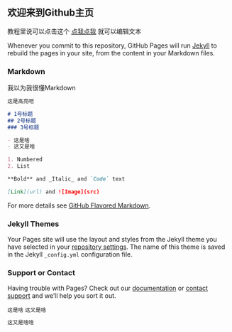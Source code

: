 ## 欢迎来到Github主页

教程里说可以点击这个 [点我点我](https://github.com/Hollie7/Hollie7.github.io/edit/main/index.md) 就可以编辑文本

Whenever you commit to this repository, GitHub Pages will run [Jekyll](https://jekyllrb.com/) to rebuild the pages in your site, from the content in your Markdown files.

### Markdown

我以为我很懂Markdown

```markdown
这是高亮吧

# 1号标题
## 2号标题
### 3号标题

- 这是啥
- 这又是啥

1. Numbered
2. List

**Bold** and _Italic_ and `Code` text

[Link](url) and ![Image](src)
```

For more details see [GitHub Flavored Markdown](https://guides.github.com/features/mastering-markdown/).

### Jekyll Themes

Your Pages site will use the layout and styles from the Jekyll theme you have selected in your [repository settings](https://github.com/Hollie7/Hollie7.github.io/settings). The name of this theme is saved in the Jekyll `_config.yml` configuration file.

### Support or Contact

Having trouble with Pages? Check out our [documentation](https://docs.github.com/categories/github-pages-basics/) or [contact support](https://github.com/contact) and we’ll help you sort it out.

` 这是啥 `
`` 这又是啥 ``
```markdown
这又是啥啥
```
